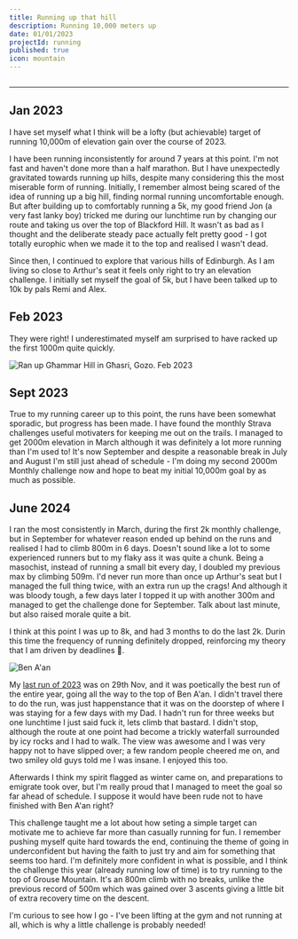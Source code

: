 ```yaml
---
title: Running up that hill
description: Running 10,000 meters up
date: 01/01/2023
projectId: running
published: true
icon: mountain
---
```


<script>
    import Strava2023Goal from "../lib/components/strava/Strava2023Goal.svelte"
</script>

<div style="margin-top: 2em;">
<Strava2023Goal/>
<hr/>
</div>

## Jan 2023
I have set myself what I think will be a lofty (but achievable) target of running 10,000m of elevation gain over the course of 2023.

I have been running inconsistently for around 7 years at this point. I'm not fast and haven't done more than a half marathon. But I have unexpectedly gravitated towards running up hills, despite many considering this the most miserable form of running. Initially, I remember almost being scared of the idea of running up a big hill, finding normal running uncomfortable enough. But after building up to comfortably running a 5k, my good friend Jon (a very fast lanky boy) tricked me during our lunchtime run by changing our route and taking us over the top of Blackford Hill. It wasn't as bad as I thought and the deliberate steady pace actually felt pretty good - I got totally europhic when we made it to the top and realised I wasn't dead.

Since then, I continued to explore that various hills of Edinburgh. As I am living so close to Arthur's seat it feels only right to try an elevation challenge. I initially set myself the goal of 5k, but I have been talked up to 10k by pals Remi and Alex.

## Feb 2023
They were right! I underestimated myself am surprised to have racked up the first 1000m quite quickly.

![Ran up Għammar Hill in Għasri, Gozo. Feb 2023](running/gharb-hill.webp)

## Sept 2023
True to my running career up to this point, the runs have been somewhat sporadic, but progress has been made. I have found the monthly Strava challenges useful motivaters for keeping me out on the trails. I managed to get 2000m elevation in March although it was definitely a lot more running than I'm used to! It's now September and despite a reasonable break in July and August I'm still just ahead of schedule - I'm doing my second 2000m Monthly challenge now and hope to beat my initial 10,000m goal by as much as possible.

## June 2024
I ran the most consistently in March, during the first 2k monthly challenge, but in September for whatever reason ended up behind on the runs and realised I had to climb 800m in 6 days. Doesn't sound like a lot to some experienced runners but to my flaky ass it was quite a chunk. Being a masochist, instead of running a small bit every day, I doubled my previous max by climbing 509m. I'd never run more than once up Arthur's seat but I managed the full thing twice, with an extra run up the crags! And although it was bloody tough, a few days later I topped it up with another 300m and managed to get the challenge done for September. Talk about last minute, but also raised morale quite a bit.

I think at this point I was up to 8k, and had 3 months to do the last 2k. Durin this time the frequency of running definitely dropped, reinforcing my theory that I am driven by deadlines 🥲.

![Ben A'an](running/benaan.webp)

My <a href="https://www.strava.com/activities/10300465477">last run of 2023</a> was on 29th Nov, and it was poetically the best run of the entire year, going all the way to the top of Ben A'an. I didn't travel there to do the run, was just happenstance that it was on the doorstep of where I was staying for a few days with my Dad. I hadn't run for three weeks but one lunchtime I just said fuck it, lets climb that bastard. I didn't stop, although the route at one point had become a trickly waterfall surrounded by icy rocks and I had to walk. The view was awesome and I was very happy not to have slipped over; a few random people cheered me on, and two smiley old guys told me I was insane. I enjoyed this too.

Afterwards I think my spirit flagged as winter came on, and preparations to emigrate took over, but I'm really proud that I managed to meet the goal so far ahead of schedule. I suppose it would have been rude not to have finished with Ben A'an right?

This challenge taught me a lot about how seting a simple target can motivate me to achieve far more than casually running for fun. I remember pushing myself quite hard towards the end, continuing the theme of going in underconfident but having the faith to just try and aim for something that seems too hard. I'm definitely more confident in what is possible, and I think the challenge this year (already running low of time) is to try running to the top of Grouse Mountain. It's an 800m climb with no breaks, unlike the previous record of 500m which was gained over 3 ascents giving a little bit of extra recovery time on the descent.

I'm curious to see how I go - I've been lifting at the gym and not running at all, which is why a little challenge is probably needed!
